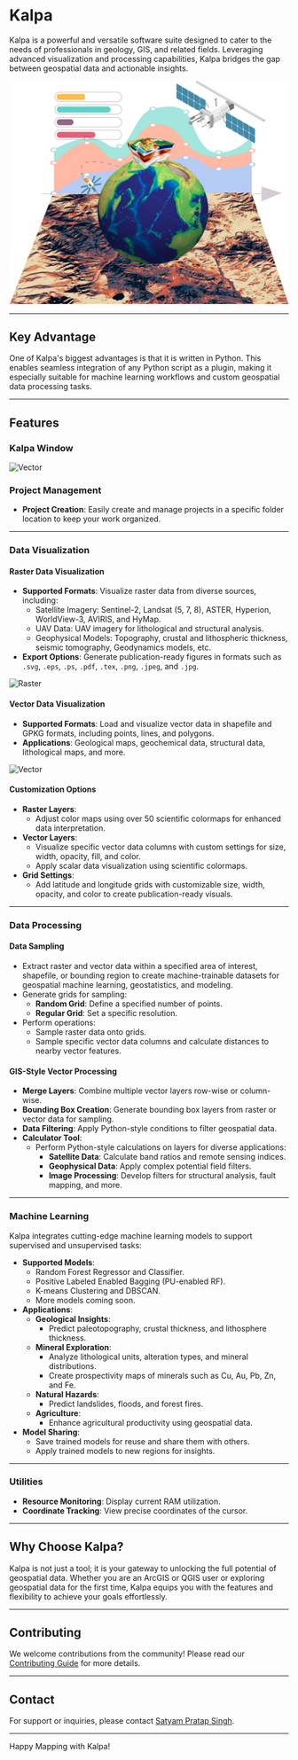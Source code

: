# Kalpa


Kalpa is a powerful and versatile software suite designed to cater to the needs of professionals in geology, GIS, and related fields. Leveraging advanced visualization and processing capabilities, Kalpa bridges the gap between geospatial data and actionable insights.

![Alt Text](Images/KALPA_Main.png)

---

## Key Advantage

One of Kalpa's biggest advantages is that it is written in Python. This enables seamless integration of any Python script as a plugin, making it especially suitable for machine learning workflows and custom geospatial data processing tasks.

---

## Features

### **Kalpa Window**

![Vector](Images/KalpaWindow.png)
### **Project Management**
- **Project Creation**: Easily create and manage projects in a specific folder location to keep your work organized.

---

### **Data Visualization**

#### **Raster Data Visualization**
- **Supported Formats**: Visualize raster data from diverse sources, including:
  - Satellite Imagery: Sentinel-2, Landsat (5, 7, 8), ASTER, Hyperion, WorldView-3, AVIRIS, and HyMap.
  - UAV Data: UAV imagery for lithological and structural analysis.
  - Geophysical Models: Topography, crustal and lithospheric thickness, seismic tomography, Geodynamics models, etc.
- **Export Options**: Generate publication-ready figures in formats such as `.svg`, `.eps`, `.ps`, `.pdf`, `.tex`, `.png`, `.jpeg`, and `.jpg`.

![Raster](Images/Raster.png)

#### **Vector Data Visualization**
- **Supported Formats**: Load and visualize vector data in shapefile and GPKG formats, including points, lines, and polygons.
- **Applications**: Geological maps, geochemical data, structural data, lithological maps, and more.

![Vector](Images/Vector.png)

#### **Customization Options**
- **Raster Layers**:
  - Adjust color maps using over 50 scientific colormaps for enhanced data interpretation.
- **Vector Layers**:
  - Visualize specific vector data columns with custom settings for size, width, opacity, fill, and color.
  - Apply scalar data visualization using scientific colormaps.
- **Grid Settings**:
  - Add latitude and longitude grids with customizable size, width, opacity, and color to create publication-ready visuals.

---

### **Data Processing**

#### **Data Sampling**
- Extract raster and vector data within a specified area of interest, shapefile, or bounding region to create machine-trainable datasets for geospatial machine learning, geostatistics, and modeling.
- Generate grids for sampling:
  - **Random Grid**: Define a specified number of points.
  - **Regular Grid**: Set a specific resolution.
- Perform operations:
  - Sample raster data onto grids.
  - Sample specific vector data columns and calculate distances to nearby vector features.

#### **GIS-Style Vector Processing**
- **Merge Layers**: Combine multiple vector layers row-wise or column-wise.
- **Bounding Box Creation**: Generate bounding box layers from raster or vector data for sampling.
- **Data Filtering**: Apply Python-style conditions to filter geospatial data.
- **Calculator Tool**:
  - Perform Python-style calculations on layers for diverse applications:
    - **Satellite Data**: Calculate band ratios and remote sensing indices.
    - **Geophysical Data**: Apply complex potential field filters.
    - **Image Processing**: Develop filters for structural analysis, fault mapping, and more.

---

### **Machine Learning**
Kalpa integrates cutting-edge machine learning models to support supervised and unsupervised tasks:

- **Supported Models**:
  - Random Forest Regressor and Classifier.
  - Positive Labeled Enabled Bagging (PU-enabled RF).
  - K-means Clustering and DBSCAN.
  - More models coming soon.
- **Applications**:
  - **Geological Insights**:
    - Predict paleotopography, crustal thickness, and lithosphere thickness.
  - **Mineral Exploration**:
    - Analyze lithological units, alteration types, and mineral distributions.
    - Create prospectivity maps of minerals such as Cu, Au, Pb, Zn, and Fe.
  - **Natural Hazards**:
    - Predict landslides, floods, and forest fires.
  - **Agriculture**:
    - Enhance agricultural productivity using geospatial data.
- **Model Sharing**:
  - Save trained models for reuse and share them with others.
  - Apply trained models to new regions for insights.

---

### **Utilities**
- **Resource Monitoring**: Display current RAM utilization.
- **Coordinate Tracking**: View precise coordinates of the cursor.

---

## Why Choose Kalpa?
Kalpa is not just a tool; it is your gateway to unlocking the full potential of geospatial data. Whether you are an ArcGIS or QGIS user or exploring geospatial data for the first time, Kalpa equips you with the features and flexibility to achieve your goals effortlessly.

---


## Contributing
We welcome contributions from the community! Please read our [Contributing Guide](CONTRIBUTING.md) for more details.

---

## Contact
For support or inquiries, please contact [Satyam Pratap Singh](singhsatyampratap@gmail.com).

---


Happy Mapping with Kalpa!
